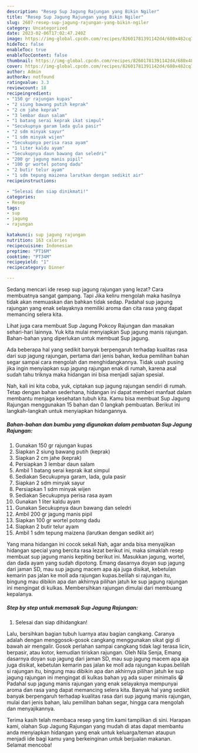 ```yaml
---
description: "Resep Sup Jagung Rajungan yang Bikin Ngiler"
title: "Resep Sup Jagung Rajungan yang Bikin Ngiler"
slug: 2607-resep-sup-jagung-rajungan-yang-bikin-ngiler
category: Uncategorized
date: 2023-02-06T17:02:47.240Z
image: https://img-global.cpcdn.com/recipes/82601781391142d4/680x482cq70/sup-jagung-rajungan-foto-resep-utama.jpg
hideToc: false
enableToc: true
enableTocContent: false
thumbnail: https://img-global.cpcdn.com/recipes/82601781391142d4/680x482cq70/sup-jagung-rajungan-foto-resep-utama.jpg
cover: https://img-global.cpcdn.com/recipes/82601781391142d4/680x482cq70/sup-jagung-rajungan-foto-resep-utama.jpg
author: Admin
authorAv: notfound
ratingvalue: 3.3
reviewcount: 18
recipeingredient:
- "150 gr rajungan kupas"
- "2 siung bawang putih keprak"
- "2 cm jahe keprak"
- "3 lembar daun salam"
- "1 batang serai keprak ikat simpul"
- "Secukupnya garam lada gula pasir"
- "2 sdm minyak sayur"
- "1 sdm minyak wijen"
- "Secukupnya perisa rasa ayam"
- "1 liter kaldu ayam"
- "Secukupnya daun bawang dan seledri"
- "200 gr jagung manis pipil"
- "100 gr wortel potong dadu"
- "2 butir telur ayam"
- "1 sdm tepung maizena larutkan dengan sedikit air"
recipeinstructions:

- "Selesai dan siap dinikmati!"
categories:
- Resep
tags:
- sup
- jagung
- rajungan

katakunci: sup jagung rajungan 
nutrition: 163 calories
recipecuisine: Indonesian
preptime: "PT16M"
cooktime: "PT34M"
recipeyield: "1"
recipecategory: Dinner

---
```



Sedang mencari ide resep sup jagung rajungan yang lezat? Cara membuatnya sangat gampang. Tapi Jika keliru mengolah maka hasilnya tidak akan memuaskan dan bahkan tidak sedap. Padahal sup jagung rajungan yang enak selayaknya memiliki aroma dan cita rasa yang dapat memancing selera kita.


Lihat juga cara membuat Sup Jagung Pokcoy Rajungan dan masakan sehari-hari lainnya. Yuk kita mulai menyiapkan Sup jagung manis rajungan. Bahan-bahan yang diperlukan untuk membuat Sup jagung.

Ada beberapa hal yang sedikit banyak berpengaruh terhadap kualitas rasa dari sup jagung rajungan, pertama dari jenis bahan, kedua pemilihan bahan segar sampai cara mengolah dan menghidangkannya. Tidak usah pusing jika ingin menyiapkan sup jagung rajungan enak di rumah, karena asal sudah tahu triknya maka hidangan ini bisa menjadi sajian spesial.


Nah, kali ini kita coba, yuk, ciptakan sup jagung rajungan sendiri di rumah. Tetap dengan bahan sederhana, hidangan ini dapat memberi manfaat dalam membantu menjaga kesehatan tubuh kita. Kamu bisa membuat Sup Jagung Rajungan menggunakan 15 bahan dan 0 langkah pembuatan. Berikut ini langkah-langkah untuk menyiapkan hidangannya.

<!--inarticleads1-->

##### Bahan-bahan dan bumbu yang digunakan dalam pembuatan Sup Jagung Rajungan:

1. Gunakan 150 gr rajungan kupas
1. Siapkan 2 siung bawang putih (keprak)
1. Siapkan 2 cm jahe (keprak)
1. Persiapkan 3 lembar daun salam
1. Ambil 1 batang serai keprak ikat simpul
1. Sediakan Secukupnya garam, lada, gula pasir
1. Siapkan 2 sdm minyak sayur
1. Persiapkan 1 sdm minyak wijen
1. Sediakan Secukupnya perisa rasa ayam
1. Gunakan 1 liter kaldu ayam
1. Gunakan Secukupnya daun bawang dan seledri
1. Ambil 200 gr jagung manis pipil
1. Siapkan 100 gr wortel potong dadu
1. Siapkan 2 butir telur ayam
1. Ambil 1 sdm tepung maizena (larutkan dengan sedikit air)


Yang mana hidangan ini cocok sekali Nah, agar anda bisa menyajikan hidangan special yang bercita rasa lezat berikut ini, maka simaklah resep membuat sup jagung manis kepiting berikut ini. Masukkan jagung, wortel, dan dada ayam yang sudah dipotong. Emang dasarnya doyan sup jagung dari jaman SD, mau sup jagung macem apa aja juga disikat, kebetulan kemarin pas jalan ke moll ada rajungan kupas.belilah si rajungan itu, bingung mau dibikin apa dan akhirnya pilihan jatuh ke sup jagung rajungan ini mengingat di kulkas. Membersihkan rajungan dimulai dari membuang kepalanya. 

<!--inarticleads2-->

##### Step by step untuk memasak Sup Jagung Rajungan:


1. Selesai dan siap dihidangkan!

Lalu, bersihkan bagian tubuh luarnya atau bagian cangkang. Caranya adalah dengan menggosok-gosok cangkang menggunakan sikat gigi di bawah air mengalir. Gosok perlahan sampai cangkang tidak lagi terasa licin, berpasir, atau kotor, kemudian tiriskan rajungan. Oleh Nila Senja, Emang dasarnya doyan sup jagung dari jaman SD, mau sup jagung macem apa aja juga disikat, kebetulan kemarin pas jalan ke moll ada rajungan kupas.belilah si rajungan itu, bingung mau dibikin apa dan akhirnya pilihan jatuh ke sup jagung rajungan ini mengingat di kulkas bahan yg ada super minimalis 😁 Padahal sup jagung manis rajungan yang enak selayaknya mempunyai aroma dan rasa yang dapat memancing selera kita. Banyak hal yang sedikit banyak berpengaruh terhadap kualitas rasa dari sup jagung manis rajungan, mulai dari jenis bahan, lalu pemilihan bahan segar, hingga cara mengolah dan menyajikannya. 

Terima kasih telah membaca resep yang tim kami tampilkan di sini. Harapan kami, olahan Sup Jagung Rajungan yang mudah di atas dapat membantu anda menyiapkan hidangan yang enak untuk keluarga/teman ataupun menjadi ide bagi kamu yang berkeinginan untuk berjualan makanan. Selamat mencoba!

